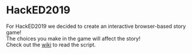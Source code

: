 # HackED2019
For HackED2019 we decided to create an interactive browser-based story game!  
The choices you make in the game will affect the story!  
Check out the [wiki](https://www.google.com) to read the script.  

